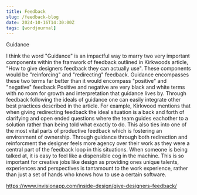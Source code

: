 ```yaml
---
title: Feedback
slug: /feedback-blog
date: 2024-10-16T14:30:00Z
tags: [wordjournal]
---
```

Guidance

I think the word "Guidance" is an impactful way to marry two very important components
within the framwork of feedback outlined in Kirkwoods article, "How to give designers feedback they can actually use". These components would be "reinforcing" and "redirecting" feedback. Guidance encompasses these two terms far better than it would encompass "positive" and "negative" feedback Positive and negative are very black and white terms with no room for growth and interpretation that
guidance lives by. Through feedback following the ideals of guidance one can easily integrate
other best practices described in the article. For example, Kirkwood mentions that when giving redirecting feedback the ideal situation is a back and forth of clarifying and open ended questions where the team guides eachother to a solution rather than being told what exactly to do. This also
ties into one of the most vital parts of productive feedback which is fostering an environment of 
ownership. Through guidance through both redirection and reinforcment the designer feels more agency
over their work as they were a central part of the feedback loop in this situations. When someone
is being talked at, it is easy to feel like a dispensible cog in the machine. This is so important for creative jobs like design as providing ones unique talents, experiences and perspectives is tantamount to the work experience, rather than just a set of hands who knows how to use a certain software. 

https://www.invisionapp.com/inside-design/give-designers-feedback/

